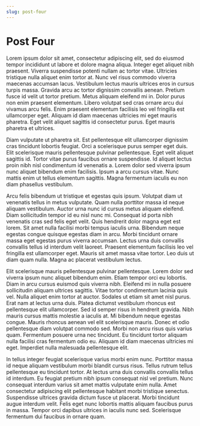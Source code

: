 ```yaml
---
slug: post-four
---
```


# Post Four

Lorem ipsum dolor sit amet, consectetur adipiscing elit, sed do eiusmod tempor incididunt ut labore et dolore magna aliqua. Integer eget aliquet nibh praesent. Viverra suspendisse potenti nullam ac tortor vitae. Ultricies tristique nulla aliquet enim tortor at. Nunc vel risus commodo viverra maecenas accumsan lacus. Vestibulum lectus mauris ultrices eros in cursus turpis massa. Gravida arcu ac tortor dignissim convallis aenean. Pretium fusce id velit ut tortor pretium. Metus aliquam eleifend mi in. Dolor purus non enim praesent elementum. Libero volutpat sed cras ornare arcu dui vivamus arcu felis. Enim praesent elementum facilisis leo vel fringilla est ullamcorper eget. Aliquam id diam maecenas ultricies mi eget mauris pharetra. Eget velit aliquet sagittis id consectetur purus. Eget mauris pharetra et ultrices.

Diam vulputate ut pharetra sit. Est pellentesque elit ullamcorper dignissim cras tincidunt lobortis feugiat. Orci a scelerisque purus semper eget duis. Elit scelerisque mauris pellentesque pulvinar pellentesque. Eget velit aliquet sagittis id. Tortor vitae purus faucibus ornare suspendisse. Id aliquet lectus proin nibh nisl condimentum id venenatis a. Lorem dolor sed viverra ipsum nunc aliquet bibendum enim facilisis. Ipsum a arcu cursus vitae. Nunc mattis enim ut tellus elementum sagittis. Magna fermentum iaculis eu non diam phasellus vestibulum.

Arcu felis bibendum ut tristique et egestas quis ipsum. Volutpat diam ut venenatis tellus in metus vulputate. Quam nulla porttitor massa id neque aliquam vestibulum. Auctor urna nunc id cursus metus aliquam eleifend. Diam sollicitudin tempor id eu nisl nunc mi. Consequat id porta nibh venenatis cras sed felis eget velit. Quis hendrerit dolor magna eget est lorem. Sit amet nulla facilisi morbi tempus iaculis urna. Bibendum neque egestas congue quisque egestas diam in arcu. Morbi tincidunt ornare massa eget egestas purus viverra accumsan. Lectus urna duis convallis convallis tellus id interdum velit laoreet. Praesent elementum facilisis leo vel fringilla est ullamcorper eget. Mauris sit amet massa vitae tortor. Leo duis ut diam quam nulla. Magna ac placerat vestibulum lectus.

Elit scelerisque mauris pellentesque pulvinar pellentesque. Lorem dolor sed viverra ipsum nunc aliquet bibendum enim. Etiam tempor orci eu lobortis. Diam in arcu cursus euismod quis viverra nibh. Eleifend mi in nulla posuere sollicitudin aliquam ultrices sagittis. Vitae tortor condimentum lacinia quis vel. Nulla aliquet enim tortor at auctor. Sodales ut etiam sit amet nisl purus. Erat nam at lectus urna duis. Platea dictumst vestibulum rhoncus est pellentesque elit ullamcorper. Sed id semper risus in hendrerit gravida. Nibh mauris cursus mattis molestie a iaculis at. Mi bibendum neque egestas congue. Mauris rhoncus aenean vel elit scelerisque mauris. Donec et odio pellentesque diam volutpat commodo sed. Morbi non arcu risus quis varius quam. Fermentum posuere urna nec tincidunt. Eu tincidunt tortor aliquam nulla facilisi cras fermentum odio eu. Aliquam id diam maecenas ultricies mi eget. Imperdiet nulla malesuada pellentesque elit.

In tellus integer feugiat scelerisque varius morbi enim nunc. Porttitor massa id neque aliquam vestibulum morbi blandit cursus risus. Tellus rutrum tellus pellentesque eu tincidunt tortor. At lectus urna duis convallis convallis tellus id interdum. Eu feugiat pretium nibh ipsum consequat nisl vel pretium. Nunc consequat interdum varius sit amet mattis vulputate enim nulla. Amet consectetur adipiscing elit pellentesque habitant morbi tristique senectus. Suspendisse ultrices gravida dictum fusce ut placerat. Morbi tincidunt augue interdum velit. Felis eget nunc lobortis mattis aliquam faucibus purus in massa. Tempor orci dapibus ultrices in iaculis nunc sed. Scelerisque fermentum dui faucibus in ornare quam.
